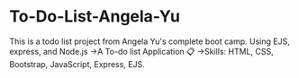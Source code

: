 # To-Do-List-Angela-Yu
This is a todo list project from Angela Yu's complete boot camp. Using EJS, express, and Node.js ->A To-do list Application 📋 ->Skills: HTML, CSS, Bootstrap, JavaScript, Express, EJS.
